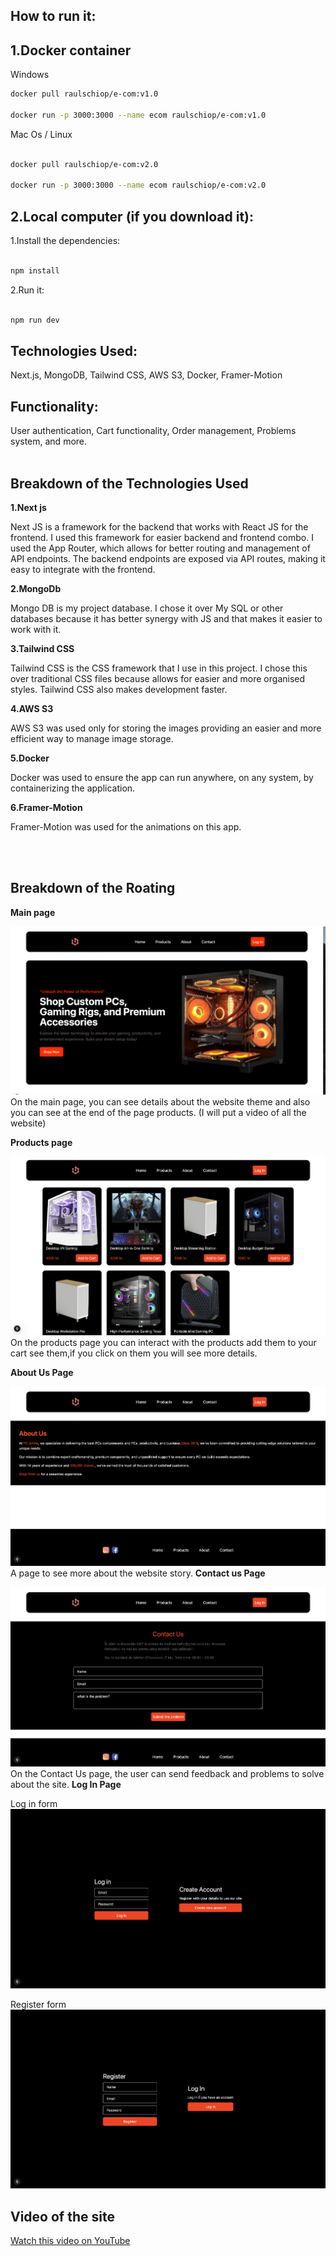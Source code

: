 
## How to run it:

## 1.Docker container

Windows

```bash
docker pull raulschiop/e-com:v1.0

docker run -p 3000:3000 --name ecom raulschiop/e-com:v1.0

```
 Mac Os / Linux

```bash

docker pull raulschiop/e-com:v2.0

docker run -p 3000:3000 --name ecom raulschiop/e-com:v2.0

```

## 2.Local computer (if you download it):

1.Install the dependencies:
 ```bash

 npm install

```
2.Run it:
 ```bash

 npm run dev

```

## Technologies Used:
Next.js, MongoDB, Tailwind CSS, AWS S3, Docker, Framer-Motion

## Functionality:
User authentication, Cart functionality, Order management, Problems system, and more.
<br></br>

## Breakdown of the Technologies Used

__1.Next js__

Next JS is a framework for the backend that works with React JS for the frontend. I used this framework for easier backend and frontend combo.
I used the App Router, which allows for better routing and management of API endpoints. The backend endpoints are exposed via API routes, making it easy to integrate with the frontend.

__2.MongoDb__

Mongo DB is my project database. I chose it over My SQL  or other databases because it has better synergy with JS and that makes it easier to work with it.

__3.Tailwind CSS__

Tailwind CSS is the CSS framework that I use in this project. I chose this over traditional CSS files because allows for easier and more organised styles. Tailwind CSS also makes development faster.

__4.AWS S3__

AWS S3 was used only for storing the images providing an easier and more efficient way to manage image storage.

__5.Docker__

Docker was used to ensure the app can run anywhere, on any system, by containerizing the application.

__6.Framer-Motion__

Framer-Motion was used for the animations on this app.

<br></br>

## Breakdown of the Roating

__Main page__

![Main page](/public/mainPage.png)
On the main page, you can see details about the website theme and also you can see at the end of the page products. (I will put a video of all the website)

__Products page__

![Products page](/public/productsPage.png)
On the products page you can interact with the products add them to your cart see them,if you click on them you will see more details.

__About Us Page__

![About us](/public/aboutUsPage.png)
A page to see more about the website story.
__Contact us Page__

![Contact us Page](/public/contactUsPage.png)
On the Contact Us page, the user can send feedback and problems to solve about the site.
__Log In Page__

Log in form
![ log in](/public/loginPage.png)

Register form
![register page](/public/registerPage.png)

## Video of the site

[Watch this video on YouTube](https://youtu.be/nCYoxLLtJjA)
